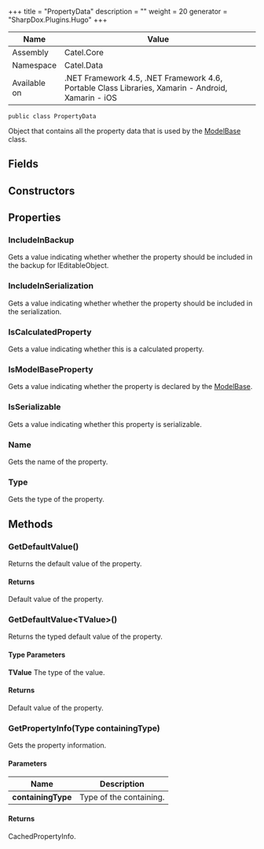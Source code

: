 

+++
title = "PropertyData" 
description = ""
weight = 20
generator = "SharpDox.Plugins.Hugo"
+++

Name|Value
---|---
Assembly|Catel.Core
Namespace|Catel.Data
Available on|.NET Framework 4.5, .NET Framework 4.6, Portable Class Libraries, Xamarin - Android, Xamarin - iOS

```
public class PropertyData
```

Object that contains all the property data that is used by the [ModelBase](#) class.

## Fields

## Constructors

## Properties

### IncludeInBackup

Gets a value indicating whether whether the property should be included in the backup for IEditableObject.

### IncludeInSerialization

Gets a value indicating whether whether the property should be included in the serialization.

### IsCalculatedProperty

Gets a value indicating whether this is a calculated property.

### IsModelBaseProperty

Gets a value indicating whether the property is declared by the [ModelBase](#).

### IsSerializable

Gets a value indicating whether this property is serializable.

### Name

Gets the name of the property.

### Type

Gets the type of the property.

## Methods

### GetDefaultValue()

Returns the default value of the property.

#### Returns

Default value of the property.

### GetDefaultValue&lt;TValue&gt;()

Returns the typed default value of the property.

#### Type Parameters

**TValue**
The type of the value.

#### Returns

Default value of the property.

### GetPropertyInfo(Type containingType)

Gets the property information.

#### Parameters

Name|Description
---|---
**containingType**|Type of the containing.

#### Returns

CachedPropertyInfo.

